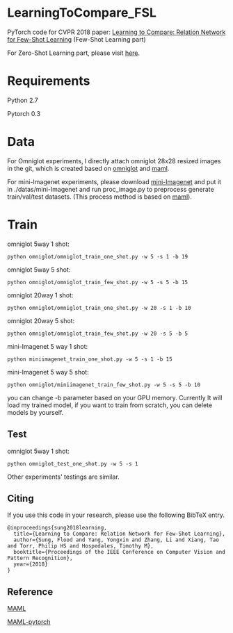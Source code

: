 # LearningToCompare_FSL
PyTorch code for CVPR 2018 paper: [Learning to Compare: Relation Network for Few-Shot Learning](https://arxiv.org/abs/1711.06025) (Few-Shot Learning part)

For Zero-Shot Learning part, please visit [here](https://github.com/lzrobots/LearningToCompare_ZSL).

# Requirements

Python 2.7

Pytorch 0.3

# Data

For Omniglot experiments, I directly attach omniglot 28x28 resized images in the git, which is created based on [omniglot](https://github.com/brendenlake/omniglot) and [maml](https://github.com/cbfinn/maml).

For mini-Imagenet experiments, please download [mini-Imagenet](https://drive.google.com/open?id=0B3Irx3uQNoBMQ1FlNXJsZUdYWEE) and put it in ./datas/mini-Imagenet and run proc_image.py to preprocess generate train/val/test datasets. (This process method is based on [maml](https://github.com/cbfinn/maml)).

# Train

omniglot 5way 1 shot:

```
python omniglot/omniglot_train_one_shot.py -w 5 -s 1 -b 19 
```

omniglot 5way 5 shot:

```
python omniglot/omniglot_train_few_shot.py -w 5 -s 5 -b 15 
```

omniglot 20way 1 shot:

```
python omniglot/omniglot_train_one_shot.py -w 20 -s 1 -b 10
```

omniglot 20way 5 shot:

```
python omniglot/omniglot_train_few_shot.py -w 20 -s 5 -b 5
```

mini-Imagenet 5 way 1 shot:

```
python miniimagenet_train_one_shot.py -w 5 -s 1 -b 15
```

mini-Imagenet 5 way 5 shot:

```
python omniglot/miniimagenet_train_few_shot.py -w 5 -s 5 -b 10
```

you can change -b parameter based on your GPU memory. Currently It will load my trained model, if you want to train from scratch, you can delete models by yourself.

## Test

omniglot 5way 1 shot:

```
python omniglot_test_one_shot.py -w 5 -s 1
```

Other experiments' testings are similar.


## Citing

If you use this code in your research, please use the following BibTeX entry.

```
@inproceedings{sung2018learning,
  title={Learning to Compare: Relation Network for Few-Shot Learning},
  author={Sung, Flood and Yang, Yongxin and Zhang, Li and Xiang, Tao and Torr, Philip HS and Hospedales, Timothy M},
  booktitle={Proceedings of the IEEE Conference on Computer Vision and Pattern Recognition},
  year={2018}
}
```

## Reference

[MAML](https://github.com/cbfinn/maml)

[MAML-pytorch](https://github.com/katerakelly/pytorch-maml)


